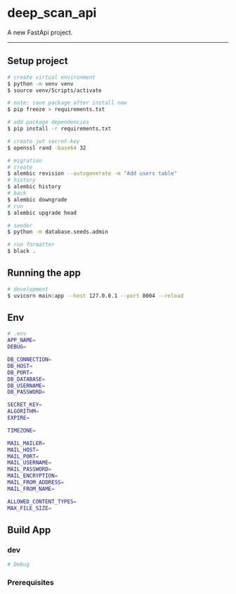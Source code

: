 # deep_scan_api

A new FastApi project.

---

## Setup project
```bash
# create virtual environment
$ python -m venv venv
$ source venv/Scripts/activate

# note: save package after install new
$ pip freeze > requirements.txt
```

```bash
# add package dependencies
$ pip install -r requirements.txt
```

```bash
# create jwt secret-key
$ openssl rand -base64 32
```

```bash
# migration
# create
$ alembic revision --autogenerate -m "Add users table"
# history
$ alembic history
# back
$ alembic downgrade
# run
$ alembic upgrade head
```

```bash
# seeder
$ python -m database.seeds.admin
```

```bash
# run formatter
$ black .
```

## Running the app

```bash
# development
$ uvicorn main:app --host 127.0.0.1 --port 8004 --reload
```

## Env
```bash
# .env
APP_NAME=
DEBUG=

DB_CONNECTION=
DB_HOST=
DB_PORT=
DB_DATABASE=
DB_USERNAME=
DB_PASSWORD=

SECRET_KEY=
ALGORITHM=
EXPIRE=

TIMEZONE=

MAIL_MAILER=
MAIL_HOST=
MAIL_PORT=
MAIL_USERNAME=
MAIL_PASSWORD=
MAIL_ENCRYPTION=
MAIL_FROM_ADDRESS=
MAIL_FROM_NAME=

ALLOWED_CONTENT_TYPES=
MAX_FILE_SIZE=
```

## Build App
### dev
```bash
# Debug
```

### Prerequisites
